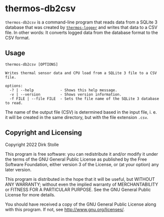 # thermos-db2csv

`thermos-db2csv` is a command-line program that reads data from a SQLite 3
database that was created by [`thermos-logger`](../logger/readme.md) and writes
that data to a CSV file. In other words: It converts logged data from the
database format to the CSV format.

## Usage

```
thermos-db2csv [OPTIONS]

Writes thermal sensor data and CPU load from a SQLite 3 file to a CSV file.

options:
  -? | --help            - Shows this help message.
  -v | --version         - Shows version information.
  -f FILE | --file FILE  - Sets the file name of the SQLite 3 database to read.
```

The name of the output file (CSV) is determined based in the input file, i. e.
it will be created in the same directory, but with the file extension `.csv`.

## Copyright and Licensing

Copyright 2022  Dirk Stolle

This program is free software: you can redistribute it and/or modify
it under the terms of the GNU General Public License as published by
the Free Software Foundation, either version 3 of the License, or
(at your option) any later version.

This program is distributed in the hope that it will be useful,
but WITHOUT ANY WARRANTY; without even the implied warranty of
MERCHANTABILITY or FITNESS FOR A PARTICULAR PURPOSE.  See the
GNU General Public License for more details.

You should have received a copy of the GNU General Public License
along with this program.  If not, see <http://www.gnu.org/licenses/>.
